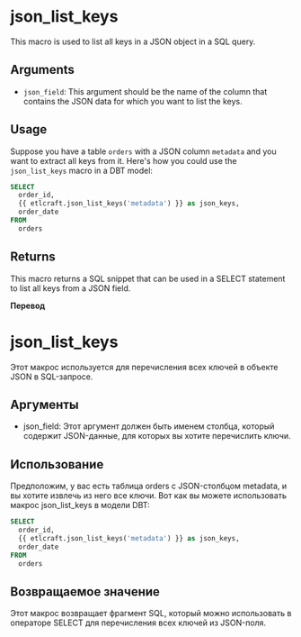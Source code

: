 # json_list_keys

This macro is used to list all keys in a JSON object in a SQL query.

## Arguments

- `json_field`: This argument should be the name of the column that contains the JSON data for which you want to list the keys.

## Usage

Suppose you have a table `orders` with a JSON column `metadata` and you want to extract all keys from it. Here's how you could use the `json_list_keys` macro in a DBT model:

```sql
SELECT
  order_id,
  {{ etlcraft.json_list_keys('metadata') }} as json_keys,
  order_date
FROM
  orders
```

## Returns
This macro returns a SQL snippet that can be used in a SELECT statement to list all keys from a JSON field.


**Перевод**

# json_list_keys

Этот макрос используется для перечисления всех ключей в объекте JSON в SQL-запросе.

## Аргументы

- json_field: Этот аргумент должен быть именем столбца, который содержит JSON-данные, для которых вы хотите перечислить ключи.

## Использование

Предположим, у вас есть таблица orders с JSON-столбцом metadata, и вы хотите извлечь из него все ключи. Вот как вы можете использовать макрос json_list_keys в модели DBT: 

```sql
SELECT
  order_id,
  {{ etlcraft.json_list_keys('metadata') }} as json_keys,
  order_date
FROM
  orders
```
## Возвращаемое значение

Этот макрос возвращает фрагмент SQL, который можно использовать в операторе SELECT для перечисления всех ключей из JSON-поля. 
